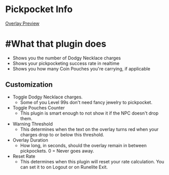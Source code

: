 # Pickpocket Info
[Overlay Preview](https://u.cubeupload.com/Diabolickal/pickpocketoverlay.png)

# #What that plugin does
* Shows you the number of Dodgy Necklace charges
* Shows your pickpocketing success rate in realtime
* Shows you how many Coin Pouches you're carrying, if applicable

## Customization
* Toggle Dodgy Necklace charges.
    * Some of you Level 99s don't need fancy jewelry to pickpocket.
* Toggle Pouches Counter
    * This  plugin is smart enough to not show it if the NPC doesn't drop them.
* Warning Threshold
    * This determines when the text on the overlay turns red when your charges drop to or below this threshold.
* Overlay Duration
    * How long, in seconds, should the overlay remain in between pickpockets. 0 = Never goes away.
* Reset Rate
    * This determines when this plugin will reset your rate calculation. You can set it to on Logout or on Runelite Exit.